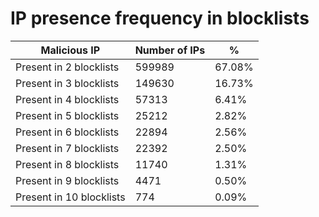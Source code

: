 # IP presence frequency in blocklists
| Malicious IP | Number of IPs | % |
|----|----|----|
| Present in 2 blocklists | 599989 | 67.08% |
| Present in 3 blocklists | 149630 | 16.73% |
| Present in 4 blocklists | 57313 | 6.41% |
| Present in 5 blocklists | 25212 | 2.82% |
| Present in 6 blocklists | 22894 | 2.56% |
| Present in 7 blocklists | 22392 | 2.50% |
| Present in 8 blocklists | 11740 | 1.31% |
| Present in 9 blocklists | 4471 | 0.50% |
| Present in 10 blocklists | 774 | 0.09% |

